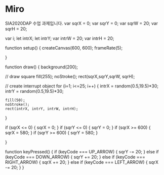 # Miro
SIA2020DAP 수업 과제입니다.
 var sqrX = 0;
var sqrY = 0;
var sqrW = 20;
var sqrH = 20;

var i;
let intrX;
let intrY;
var intrW = 20;
var intrH = 20;

function setup() {
  createCanvas(600, 600);
  frameRate(5); 
  
}

function draw() {
  background(200);
  
  // draw square
  fill(255);
  noStroke();
  rect(sqrX,sqrY,sqrW, sqrH);
  
  // create interrupt object
    for (i=1; i<=25; i++)  {
    intrX = random(0.5,19.5)*30;
    intrY = random(0.5,19.5)*30;
    
    fill(50);
    noStroke();
    rect(intrX, intrY, intrW, intrH);
  }
  
  if (sqrX <= 0) {
    sqrX = 0;
  }
  if (sqrY <= 0) {
    sqrY = 0;
  }
  if (sqrX >= 600) {
    sqrX = 580;
  }
  if (sqrY >= 600) {
    sqrY = 580;
  }
  
}

function keyPressed() {
  if (keyCode === UP_ARROW) {
    sqrY -= 20;
  } else if (keyCode === DOWN_ARROW) {
    sqrY += 20;
  } else if (keyCode === RIGHT_ARROW) {
    sqrX += 20;
  } else if (keyCode === LEFT_ARROW) {
    sqrX -= 20;
  }
}
